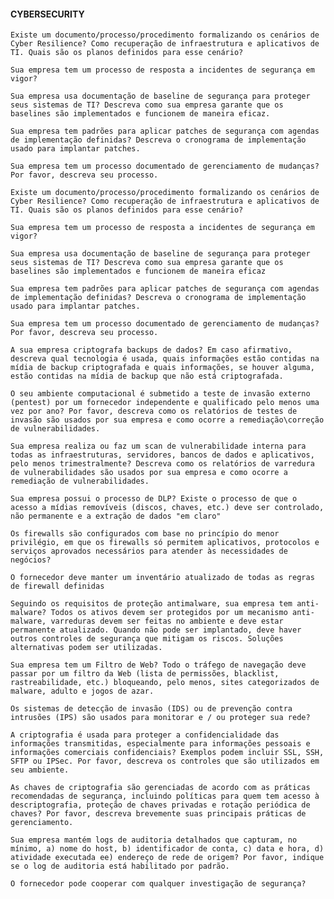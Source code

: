 #### CYBERSECURITY    
    
    Existe um documento/processo/procedimento formalizando os cenários de Cyber Resilience? Como recuperação de infraestrutura e aplicativos de TI. Quais são os planos definidos para esse cenário?

    Sua empresa tem um processo de resposta a incidentes de segurança em vigor?

    Sua empresa usa documentação de baseline de segurança para proteger seus sistemas de TI? Descreva como sua empresa garante que os baselines são implementados e funcionem de maneira eficaz.

    Sua empresa tem padrões para aplicar patches de segurança com agendas de implementação definidas? Descreva o cronograma de implementação usado para implantar patches.

    Sua empresa tem um processo documentado de gerenciamento de mudanças? Por favor, descreva seu processo.

    Existe um documento/processo/procedimento formalizando os cenários de Cyber Resilience? Como recuperação de infraestrutura e aplicativos de TI. Quais são os planos definidos para esse cenário?

    Sua empresa tem um processo de resposta a incidentes de segurança em vigor?

    Sua empresa usa documentação de baseline de segurança para proteger seus sistemas de TI? Descreva como sua empresa garante que os baselines são implementados e funcionem de maneira eficaz

    Sua empresa tem padrões para aplicar patches de segurança com agendas de implementação definidas? Descreva o cronograma de implementação usado para implantar patches.

    Sua empresa tem um processo documentado de gerenciamento de mudanças? Por favor, descreva seu processo.

    A sua empresa criptografa backups de dados? Em caso afirmativo, descreva qual tecnologia é usada, quais informações estão contidas na mídia de backup criptografada e quais informações, se houver alguma, estão contidas na mídia de backup que não está criptografada.

    O seu ambiente computacional é submetido a teste de invasão externo (pentest) por um fornecedor independente e qualificado pelo menos uma vez por ano? Por favor, descreva como os relatórios de testes de invasão são usados por sua empresa e como ocorre a remediação\correção de vulnerabilidades.

    Sua empresa realiza ou faz um scan de vulnerabilidade interna para todas as infraestruturas, servidores, bancos de dados e aplicativos, pelo menos trimestralmente? Descreva como os relatórios de varredura de vulnerabilidades são usados por sua empresa e como ocorre a remediação de vulnerabilidades.

    Sua empresa possui o processo de DLP? Existe o processo de que o acesso a mídias removíveis (discos, chaves, etc.) deve ser controlado, não permanente e a extração de dados "em claro"

    Os firewalls são configurados com base no princípio do menor privilégio, em que os firewalls só permitem aplicativos, protocolos e serviços aprovados necessários para atender às necessidades de negócios?

    O fornecedor deve manter um inventário atualizado de todas as regras de firewall definidas

    Seguindo os requisitos de proteção antimalware, sua empresa tem anti-malware? Todos os ativos devem ser protegidos por um mecanismo anti-malware, varreduras devem ser feitas no ambiente e deve estar permanente atualizado. Quando não pode ser implantado, deve haver outros controles de segurança que mitigam os riscos. Soluções alternativas podem ser utilizadas.

    Sua empresa tem um Filtro de Web? Todo o tráfego de navegação deve passar por um filtro da Web (lista de permissões, blacklist, rastreabilidade, etc.) bloqueando, pelo menos, sites categorizados de malware, adulto e jogos de azar.

    Os sistemas de detecção de invasão (IDS) ou de prevenção contra intrusões (IPS) são usados para monitorar e / ou proteger sua rede?

    A criptografia é usada para proteger a confidencialidade das informações transmitidas, especialmente para informações pessoais e informações comerciais confidenciais? Exemplos podem incluir SSL, SSH, SFTP ou IPSec. Por favor, descreva os controles que são utilizados em seu ambiente.

    As chaves de criptografia são gerenciadas de acordo com as práticas recomendadas de segurança, incluindo políticas para quem tem acesso à descriptografia, proteção de chaves privadas e rotação periódica de chaves? Por favor, descreva brevemente suas principais práticas de gerenciamento.

    Sua empresa mantém logs de auditoria detalhados que capturam, no mínimo, a) nome do host, b) identificador de conta, c) data e hora, d) atividade executada ee) endereço de rede de origem? Por favor, indique se o log de auditoria está habilitado por padrão.

    O fornecedor pode cooperar com qualquer investigação de segurança?